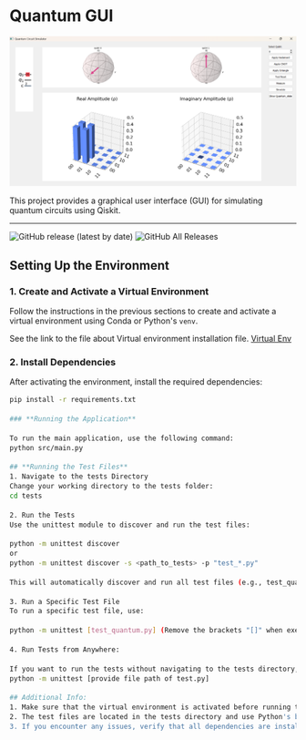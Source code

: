 # Quantum GUI

![Quantum GUI](Pak_Sim.png)

This project provides a graphical user interface (GUI) for simulating quantum circuits using Qiskit.

---

![GitHub release (latest by date)](https://img.shields.io/github/v/release/<owaisishtiaqsiddiqui>/<[repository](https://github.com/owaisishtiaqsiddiqui/quantum-gui/tree/main)>)
![GitHub All Releases](https://img.shields.io/github/downloads/<owaisishtiaqsiddiqui>/<[repository](https://github.com/owaisishtiaqsiddiqui/quantum-gui/tree/main)>/total)


## **Setting Up the Environment**

### 1. **Create and Activate a Virtual Environment**
Follow the instructions in the previous sections to create and activate a virtual environment using Conda or Python's `venv`.

See the link to the file about Virtual environment installation file.
[Virtual Env](https://github.com/owaisishtiaqsiddiqui/quantum-gui/blob/main/Create%20Virtual_env.md)

### 2. **Install Dependencies**
After activating the environment, install the required dependencies:
```bash
pip install -r requirements.txt

### **Running the Application**

To run the main application, use the following command:
python src/main.py

## **Running the Test Files**
1. Navigate to the tests Directory
Change your working directory to the tests folder:
cd tests

2. Run the Tests
Use the unittest module to discover and run the test files:

python -m unittest discover
or
python -m unittest discover -s <path_to_tests> -p "test_*.py"

This will automatically discover and run all test files (e.g., test_quantum.py, test_gui.py) in the tests directory.

3. Run a Specific Test File
To run a specific test file, use:

python -m unittest [test_quantum.py] (Remove the brackets "[]" when executing the command)

4. Run Tests from Anywhere:

If you want to run the tests without navigating to the tests directory, provide the full path to the test file:
python -m unittest [provide file path of test.py]

## Additional Info:
1. Make sure that the virtual environment is activated before running the tests.
2. The test files are located in the tests directory and use Python's built-in unittest framework.
3. If you encounter any issues, verify that all dependencies are installed and the src module is correctly configured in the Python path.
